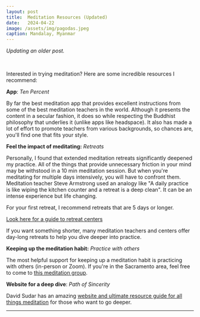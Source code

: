 ```yaml
---
layout: post
title:  Meditation Resources (Updated)
date:   2024-04-22
image: /assets/img/pagodas.jpeg
caption: Mandalay, Myanmar   
---
```



*Updating an older post.*

<br />

Interested in trying meditation?  Here are some incredible resources I recommend:

**App**:  *Ten Percent*

By far the best meditation app that provides excellent instructions from some of the best meditation teachers in the world.  Although it presents the content in a secular fashion, it does so while respecting the Buddhist philosophy that underlies it (unlike apps like headspace).  It also has made a lot of effort to promote teachers from various backgrounds, so chances are, you'll find one that fits your style.

**Feel the impact of meditating:** *Retreats*

Personally, I found that extended meditation retreats significantly deepened my practice. All of the things that provide unnecessary friction in your mind may be withstood in a 10 min meditation session.  But when you're meditating for multiple days intensively, you will have to confront them. Meditation teacher Steve Armstrong used an analogy like "A daily practice is like wiping the kitchen counter and a retreat is a deep clean". It can be an intense experience but life changing.

For your first retreat, I recommend retreats that are 5 days or longer.

[Look here for a guide to retreat centers](https://www.pathofsincerity.com/vipassana-meditation-retreat-oregon-united-states-asia-insight/)

If you want something shorter, many meditation teachers and centers offer day-long retreats to help you dive deeper into practice.


**Keeping up the meditation habit:** *Practice with others*

The most helpful support for keeping up a meditation habit is practicing with others (in-person or Zoom).   If you're in the Sacramento area, feel free to come to [this meditation group](https://www.instagram.com/yps_sactoInsight/).


 **Website for a deep dive**: *Path of Sincerity*

 David Sudar has an amazing [website and ultimate resource guide for all things meditation](https://www.pathofsincerity.com/the-ultimate-meditation-resource-guide-books-courses-movies-buddhism-technology-etc/) for those who want to go deeper.




***
